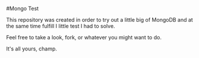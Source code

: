 #Mongo Test

This repository was created in order to try out a little big of MongoDB and at the same time fulfill I little test I had to solve.

Feel free to take a look, fork, or whatever you might want to do.

It's all yours, champ.